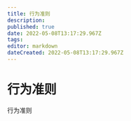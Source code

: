 ```yaml
---
title: 行为准则
description: 
published: true
date: 2022-05-08T13:17:29.967Z
tags: 
editor: markdown
dateCreated: 2022-05-08T13:17:29.967Z
---
```


# 行为准则
行为准则